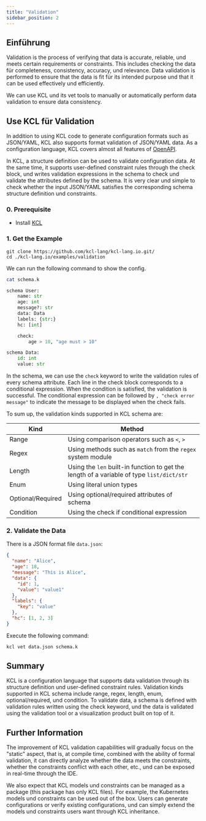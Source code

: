 ```yaml
---
title: "Validation"
sidebar_position: 2
---
```


## Einführung

Validation is the process of verifying that data is accurate, reliable, und meets certain requirements or constraints. This includes checking the data für completeness, consistency, accuracy, und relevance. Data validation is performed to ensure that the data is fit für its intended purpose und that it can be used effectively und efficiently.

We can use KCL und its vet tools to manually or automatically perform data validation to ensure data consistency.

## Use KCL für Validation

In addition to using KCL code to generate configuration formats such as JSON/YAML, KCL also supports format validation of JSON/YAML data. As a configuration language, KCL covers almost all features of [OpenAPI](https://www.openapis.org/).

In KCL, a structure definition can be used to validate configuration data. At the same time, it supports user-defined constraint rules through the check block, und writes validation expressions in the schema to check und validate the attributes defined by the schema. It is very clear und simple to check whether the input JSON/YAML satisfies the corresponding schema structure definition und constraints.

### 0. Prerequisite

- Install [KCL](https://kcl-lang.io/docs/user_docs/getting-started/install)

### 1. Get the Example

```shell
git clone https://github.com/kcl-lang/kcl-lang.io.git/
cd ./kcl-lang.io/examples/validation
```

We can run the following command to show the config.

```bash
cat schema.k
```

```python
schema User:
    name: str
    age: int
    message?: str
    data: Data
    labels: {str:}
    hc: [int]

    check:
        age > 10, "age must > 10"

schema Data:
    id: int
    value: str
```

In the schema, we can use the `check` keyword to write the validation rules of every schema attribute. Each line in the check block corresponds to a conditional expression. When the condition is satisfied, the validation is successful. The conditional expression can be followed by `, "check error message"` to indicate the message to be displayed when the check fails.

To sum up, the validation kinds supported in KCL schema are:

| Kind              | Method                                                                                    |
| ----------------- | ----------------------------------------------------------------------------------------- |
| Range             | Using comparison operators such as `<`, `>`                                               |
| Regex             | Using methods such as `match` from the `regex` system module                              |
| Length            | Using the `len` built-in function to get the length of a variable of type `list/dict/str` |
| Enum              | Using literal union types                                                                 |
| Optional/Required | Using optional/required attributes of schema                                              |
| Condition         | Using the check if conditional expression                                                 |

### 2. Validate the Data

There is a JSON format file `data.json`:

```json
{
  "name": "Alice",
  "age": 18,
  "message": "This is Alice",
  "data": {
    "id": 1,
    "value": "value1"
  },
  "labels": {
    "key": "value"
  },
  "hc": [1, 2, 3]
}
```

Execute the following command:

```bash
kcl vet data.json schema.k
```

## Summary

KCL is a configuration language that supports data validation through its structure definition und user-defined constraint rules. Validation kinds supported in KCL schema include range, regex, length, enum, optional/required, und condition. To validate data, a schema is defined with validation rules written using the check keyword, und the data is validated using the validation tool or a visualization product built on top of it.

## Further Information

The improvement of KCL validation capabilities will gradually focus on the "static" aspect, that is, at compile time, combined with the ability of formal validation, it can directly analyze whether the data meets the constraints, whether the constraints conflict with each other, etc., und can be exposed in real-time through the IDE.

We also expect that KCL models und constraints can be managed as a package (this package has only KCL files). For example, the Kubernetes models und constraints can be used out of the box. Users can generate configurations or verify existing configurations, und can simply extend the models und constraints users want through KCL inheritance.
